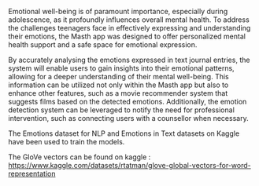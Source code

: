
Emotional well-being is of paramount importance, especially during adolescence, as it profoundly influences overall mental health. To address the challenges teenagers face in effectively expressing and understanding their emotions, the Masth app was designed to offer personalized mental health support and a safe space for emotional expression.

By accurately analysing the emotions expressed in text journal entries, the system will enable users to gain insights into their emotional patterns, allowing for a deeper understanding of their mental well-being. This information can be utilized not only within the Masth app but also to enhance other features, such as a movie recommender system that suggests films based on the detected emotions. 
Additionally, the emotion detection system can be leveraged to notify the need for professional intervention, such as connecting users with a counsellor when necessary.

The Emotions dataset for NLP and Emotions in Text datasets on Kaggle have been used to train the models. 

The GloVe vectors can be found on kaggle : https://www.kaggle.com/datasets/rtatman/glove-global-vectors-for-word-representation
